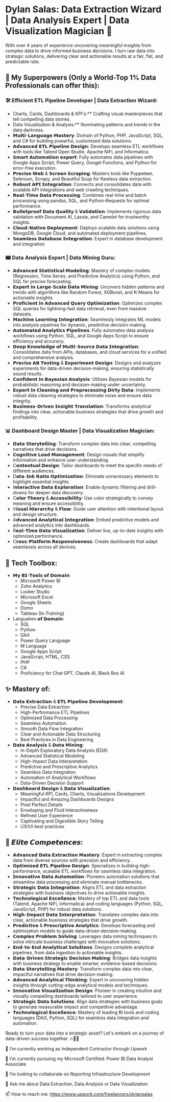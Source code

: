 # Dylan Salas: Data Extraction Wizard | Data Analysis Expert | Data Visualization Magician 🚀

With over 4 years of experience uncovering meaningful insights from complex data to drive informed business decisions. I turn raw data into strategic solutions, delivering clear and actionable results at a fair, flat, and predictable rate.

## 💪 My Superpowers (Only a World-Top 1% Data Professionals can offer this):
### 🛠️ Efficient ETL Pipeline Developer | Data Extraction Wizard:
-   Charts, Cards, Dashboards & KPI's:** Crafting visual masterpieces that tell compelling data stories.
-   Data Visualization & Analysis:** Illuminating patterns and trends in the data darkness.
-   𝗠𝘂𝗹𝘁𝗶-𝗟𝗮𝗻𝗴𝘂𝗮𝗴𝗲 𝗠𝗮𝘀𝘁𝗲𝗿𝘆: Domain of Python, PHP, JavaScript, SQL, and C# for building powerful, customized data solutions.
-   𝗔𝗱𝘃𝗮𝗻𝗰𝗲𝗱 𝗘𝗧𝗟 𝗣𝗶𝗽𝗲𝗹𝗶𝗻𝗲 𝗗𝗲𝘀𝗶𝗴𝗻: Develops seamless ETL workflows with tools like Talend Open Studio, Apache NiFi, and Informatica.
-   𝗦𝗺𝗮𝗿𝘁 𝗔𝘂𝘁𝗼𝗺𝗮𝘁𝗶𝗼𝗻 𝗲𝘅𝗽𝗲𝗿𝘁: Fully automates data pipelines with Google Apps Script, Power Query, Googel Functions, and Python for error-free execution.
-   𝗣𝗿𝗲𝗰𝗶𝘀𝗲 𝗪𝗲𝗯 & 𝗦𝗰𝗿𝗲𝗲𝗻 𝗦𝗰𝗿𝗮𝗽𝗶𝗻𝗴: Masters tools like Puppeteer, Selenium, Scrapy, and Beautiful Soup for flawless data extraction.
-   𝗥𝗼𝗯𝘂𝘀𝘁 𝗔𝗣𝗜 𝗜𝗻𝘁𝗲𝗴𝗿𝗮𝘁𝗶𝗼𝗻: Connects and consolidates data with scalable API integrations and web crawling techniques.
-   𝗥𝗲𝗮𝗹-𝗧𝗶𝗺𝗲 𝗗𝗮𝘁𝗮 𝗣𝗿𝗼𝗰𝗲𝘀𝘀𝗶𝗻𝗴: Combines real-time and batch processing using pandas, SQL, and Python-Requests for optimal performance.
-   𝗕𝘂𝗹𝗹𝗲𝘁𝗽𝗿𝗼𝗼𝗳 𝗗𝗮𝘁𝗮 𝗤𝘂𝗮𝗹𝗶𝘁𝘆 & 𝗩𝗮𝗹𝗶𝗱𝗮𝘁𝗶𝗼𝗻: Implements rigorous data validation with Document AI, Lassie, and Camelot for trustworthy insights.
-   𝗖𝗹𝗼𝘂𝗱-𝗡𝗮𝘁𝗶𝘃𝗲 𝗗𝗲𝗽𝗹𝗼𝘆𝗺𝗲𝗻𝘁: Deploys scalable data solutions using MongoDB, Google Cloud, and automated deployment pipelines.
-   𝗦𝗲𝗮𝗺𝗹𝗲𝘀𝘀 𝗗𝗮𝘁𝗮𝗯𝗮𝘀𝗲 𝗜𝗻𝘁𝗲𝗴𝗿𝗮𝘁𝗶𝗼𝗻: Expert in database development and integration

### 📟 Data Analysis Expert | Data Mining Guru:
-   𝗔𝗱𝘃𝗮𝗻𝗰𝗲𝗱 𝗦𝘁𝗮𝘁𝗶𝘀𝘁𝗶𝗰𝗮𝗹 𝗠𝗼𝗱𝗲𝗹𝗶𝗻𝗴: Mastery of complex models (Regression, Time Series, and Predictive Analytics) using Python, and SQL for precise forecasting.
-   𝗘𝘅𝗽𝗲𝗿𝘁 𝗶𝗻 𝗟𝗮𝗿𝗴𝗲-𝗦𝗰𝗮𝗹𝗲 𝗗𝗮𝘁𝗮 𝗠𝗶𝗻𝗶𝗻𝗴: Uncovers hidden patterns and trends with algorithms like Random Forest, XGBoost, and K-Means for actionable insights.
-   𝗣𝗿𝗼𝗳𝗶𝗰𝗶𝗲𝗻𝘁 𝗶𝗻 𝗔𝗱𝘃𝗮𝗻𝗰𝗲𝗱 𝗤𝘂𝗲𝗿𝘆 𝗢𝗽𝘁𝗶𝗺𝗶𝘇𝗮𝘁𝗶𝗼𝗻: Optimizes complex SQL queries for lightning-fast data retrieval, even from massive datasets.
-   𝗠𝗮𝗰𝗵𝗶𝗻𝗲 𝗟𝗲𝗮𝗿𝗻𝗶𝗻𝗴 𝗜𝗻𝘁𝗲𝗴𝗿𝗮𝘁𝗶𝗼𝗻: Seamlessly integrates ML models into analysis pipelines for dynamic, predictive decision-making.
-   𝗔𝘂𝘁𝗼𝗺𝗮𝘁𝗲𝗱 𝗔𝗻𝗮𝗹𝘆𝘁𝗶𝗰𝘀 𝗣𝗶𝗽𝗲𝗹𝗶𝗻𝗲𝘀: Fully automates data analysis workflows using Python, SQL, and Google Apps Script to ensure efficiency and accuracy.
-   𝗗𝗲𝗲𝗽 𝗞𝗻𝗼𝘄𝗹𝗲𝗱𝗴𝗲 𝗼𝗳 𝗠𝘂𝗹𝘁𝗶-𝗦𝗼𝘂𝗿𝗰𝗲 𝗗𝗮𝘁𝗮 𝗜𝗻𝘁𝗲𝗴𝗿𝗮𝘁𝗶𝗼𝗻: Consolidates data from APIs, databases, and cloud services for a unified and comprehensive analysis.
-   𝗣𝗿𝗲𝗰𝗶𝘀𝗲 𝗔𝗕 𝗧𝗲𝘀𝘁𝗶𝗻𝗴 & 𝗘𝘅𝗽𝗲𝗿𝗶𝗺𝗲𝗻𝘁 𝗗𝗲𝘀𝗶𝗴𝗻: Designs and analyzes experiments for data-driven decision-making, ensuring statistically sound results.
-   𝗖𝗼𝗻𝗳𝗶𝗱𝗲𝗻𝘁 𝗶𝗻 𝗕𝗮𝘆𝗲𝘀𝗶𝗮𝗻 𝗔𝗻𝗮𝗹𝘆𝘀𝗶𝘀: Utilizes Bayesian models for probabilistic reasoning and decision-making under uncertainty.
-   𝗘𝘅𝗽𝗲𝗿𝘁 𝗶𝗻 𝗖𝗹𝗲𝗮𝗻𝗶𝗻𝗴 𝗮𝗻𝗱 𝗣𝗿𝗲𝗽𝗿𝗼𝗰𝗲𝘀𝘀𝗶𝗻𝗴 𝗗𝗶𝗿𝘁𝘆 𝗗𝗮𝘁𝗮: Implements robust data cleaning strategies to eliminate noise and ensure data integrity.
-   𝗕𝘂𝘀𝗶𝗻𝗲𝘀𝘀-𝗗𝗿𝗶𝘃𝗲𝗻 𝗜𝗻𝘀𝗶𝗴𝗵𝘁 𝗧𝗿𝗮𝗻𝘀𝗹𝗮𝘁𝗶𝗼𝗻: Transforms analytical findings into clear, actionable business strategies that drive growth and profitability.

### 📊 Dashboard Design Master | Data Visualization Magician:
-   𝗗𝗮𝘁𝗮 𝗦𝘁𝗼𝗿𝘆𝘁𝗲𝗹𝗹𝗶𝗻𝗴: Transform complex data into clear, compelling narratives that drive decisions.
-   𝗖𝗼𝗴𝗻𝗶𝘁𝗶𝘃𝗲 𝗟𝗼𝗮𝗱 𝗠𝗮𝗻𝗮𝗴𝗲𝗺𝗲𝗻𝘁: Design visuals that simplify information and enhance user understanding.
-   C𝗼𝗻𝘁𝗲𝘅𝘁𝘂𝗮𝗹 𝗗𝗲𝘀𝗶𝗴𝗻: Tailor dashboards to meet the specific needs of different audiences.
-   D𝗮𝘁𝗮-𝗜𝗻𝗸 𝗥𝗮𝘁𝗶𝗼 𝗢𝗽𝘁𝗶𝗺𝗶𝘇𝗮𝘁𝗶𝗼𝗻: Eliminate unnecessary elements to highlight essential insights.
-   I𝗻𝘁𝗲𝗿𝗮𝗰𝘁𝗶𝘃𝗲 𝗗𝗮𝘁𝗮 𝗘𝘅𝗽𝗹𝗼𝗿𝗮𝘁𝗶𝗼𝗻: Enable dynamic filtering and drill-downs for deeper data discovery.
-   C𝗼𝗹𝗼𝗿 𝗧𝗵𝗲𝗼𝗿𝘆 & 𝗔𝗰𝗰𝗲𝘀𝘀𝗶𝗯𝗶𝗹𝗶𝘁𝘆: Use color strategically to convey meaning and ensure accessibility.
-   V𝗶𝘀𝘂𝗮𝗹 𝗛𝗶𝗲𝗿𝗮𝗿𝗰𝗵𝘆 & 𝗙𝗹𝗼𝘄: Guide user attention with intentional layout and design structure.
-   A𝗱𝘃𝗮𝗻𝗰𝗲𝗱 𝗔𝗻𝗮𝗹𝘆𝘁𝗶𝗰𝗮𝗹 𝗜𝗻𝘁𝗲𝗴𝗿𝗮𝘁𝗶𝗼𝗻: Embed predictive models and advanced analytics into dashboards.
-   R𝗲𝗮𝗹-𝗧𝗶𝗺𝗲 𝗗𝗮𝘁𝗮 𝗩𝗶𝘀𝘂𝗮𝗹𝗶𝘇𝗮𝘁𝗶𝗼𝗻: Deliver live, up-to-date insights with optimized performance.
-   C𝗿𝗼𝘀𝘀-𝗣𝗹𝗮𝘁𝗳𝗼𝗿𝗺 𝗥𝗲𝘀𝗽𝗼𝗻𝘀𝗶𝘃𝗲𝗻𝗲𝘀𝘀: Create dashboards that adapt seamlessly across all devices.

## 🧰 Tech Toolbox:
- 𝗠𝘆 𝗕𝗜-𝗧𝗼𝗼𝗹𝘀 𝗼𝗳 𝗗𝗼𝗺𝗮𝗶𝗻:
  - Microsoft Power BI
  - Zoho Analytics
  - Looker Studio
  - Microsoft Excel
  - Google Sheets
  - Domo
  - Tableau (In-Training)
- Languahes 𝗼𝗳 𝗗𝗼𝗺𝗮𝗶𝗻:
  - SQL
  - Python
  - DAX
  - Power Query Language
  - M Language
  - Google Apps Script
  - JavaScript, HTML, CSS
  - PHP
  - C#
  - Proficiency for Chat GPT, Claude AI, Black Box AI
 
## ✨ Mastery of:
- 𝗗𝗮𝘁𝗮 𝗘𝘅𝘁𝗿𝗮𝗰𝘁𝗶𝗼𝗻 & 𝗘𝗧𝗟 𝗣𝗶𝗽𝗲𝗹𝗶𝗻𝗲 𝗗𝗲𝘃𝗲𝗹𝗼𝗽𝗺𝗲𝗻𝘁:
  - Precise Data Extraction
  - High-Performance ETL Pipelines
  - Optimized Data Processing
  - Seamless Automation
  - Smooth Data Flow Integration
  - Clear and Actionable Data Structuring
  - Best Practices in Data Engineering
- 𝗗𝗮𝘁𝗮 𝗔𝗻𝗮𝗹𝘆𝘀𝗶𝘀 & 𝗗𝗮𝘁𝗮 𝗠𝗶𝗻𝗶𝗻𝗴:
  - In-Depth Exploratory Data Analysis (EDA)
  - Advanced Statistical Modeling
  - High-Impact Data Interpretation
  - Predictive and Prescriptive Analytics
  - Seamless Data Integration
  - Automation of Analytical Workflows
  - Data-Driven Decision Support
- 𝗗𝗮𝘀𝗵𝗯𝗼𝗮𝗿𝗱 𝗗𝗲𝘀𝗶𝗴𝗻 & 𝗗𝗮𝘁𝗮 𝗩𝗶𝘀𝘂𝗮𝗹𝗶𝘇𝗮𝘁𝗶𝗼𝗻:
  - Meaningful KPI, Cards, Charts, Visualizations Development
  - Impactful and Amazing Dashboards Designs
  - Pixel Perfect Details
  - Enveloping and Fluid Interactiveness
  - Refined User Experience
  - Captivating and Digestible Story Telling
  - UX/UI best practices 

## 📌 𝙀𝙡𝙞𝙩𝙚 𝘾𝙤𝙢𝙥𝙚𝙩𝙚𝙣𝙘𝙚𝙨:
  -  𝗔𝗱𝘃𝗮𝗻𝗰𝗲𝗱 𝗗𝗮𝘁𝗮 𝗘𝘅𝘁𝗿𝗮𝗰𝘁𝗶𝗼𝗻 𝗠𝗮𝘀𝘁𝗲𝗿𝘆: Expert in extracting complex data from diverse sources with precision and efficiency.
  -  𝗢𝗽𝘁𝗶𝗺𝗶𝘇𝗲𝗱 𝗘𝗧𝗟 𝗣𝗶𝗽𝗲𝗹𝗶𝗻𝗲 𝗗𝗲𝘀𝗶𝗴𝗻: Specializes in building high-performance, scalable ETL workflows for seamless data integration.
  -  𝗜𝗻𝗻𝗼𝘃𝗮𝘁𝗶𝘃𝗲 𝗗𝗮𝘁𝗮 𝗔𝘂𝘁𝗼𝗺𝗮𝘁𝗶𝗼𝗻: Pioneers automation solutions that streamline data processing and eliminate manual bottlenecks.
  -  𝗦𝘁𝗿𝗮𝘁𝗲𝗴𝗶𝗰 𝗗𝗮𝘁𝗮 𝗜𝗻𝘁𝗲𝗴𝗿𝗮𝘁𝗶𝗼𝗻: Aligns ETL and data extraction strategies with business objectives to drive actionable insights.
  -  𝗧𝗲𝗰𝗵𝗻𝗼𝗹𝗼𝗴𝗶𝗰𝗮𝗹 𝗘𝘅𝗰𝗲𝗹𝗹𝗲𝗻𝗰𝗲: Mastery of top ETL and data tools (Talend, Apache NiFi, Informatica) and coding languages (Python, SQL, JavaScript, PHP) for robust data solutions.
  -  𝗛𝗶𝗴𝗵-𝗜𝗺𝗽𝗮𝗰𝘁 𝗗𝗮𝘁𝗮 𝗜𝗻𝘁𝗲𝗿𝗽𝗿𝗲𝘁𝗮𝘁𝗶𝗼𝗻: Translates complex data into clear, actionable business strategies that drive growth.
  -  𝗣𝗿𝗲𝗱𝗶𝗰𝘁𝗶𝘃𝗲 & 𝗣𝗿𝗲𝘀𝗰𝗿𝗶𝗽𝘁𝗶𝘃𝗲 𝗔𝗻𝗮𝗹𝘆𝘁𝗶𝗰𝘀: Develops forecasting and optimization models to guide data-driven decision-making.
  -  𝗖𝗼𝗺𝗽𝗹𝗲𝘅 𝗣𝗿𝗼𝗯𝗹𝗲𝗺 𝗦𝗼𝗹𝘃𝗶𝗻𝗴: Leverages data mining techniques to solve intricate business challenges with innovative solutions.
  -  𝗘𝗻𝗱-𝘁𝗼-𝗘𝗻𝗱 𝗔𝗻𝗮𝗹𝘆𝘁𝗶𝗰𝗮𝗹 𝗦𝗼𝗹𝘂𝘁𝗶𝗼𝗻𝘀: Designs complete analytical pipelines, from data ingestion to actionable insights.
  -  𝗗𝗮𝘁𝗮-𝗗𝗿𝗶𝘃𝗲𝗻 𝗦𝘁𝗿𝗮𝘁𝗲𝗴𝗶𝗰 𝗗𝗲𝗰𝗶𝘀𝗶𝗼𝗻 𝗠𝗮𝗸𝗶𝗻𝗴: Bridges data insights with business strategy to enable smarter, evidence-based decisions.
  -  𝗗𝗮𝘁𝗮 𝗦𝘁𝗼𝗿𝘆𝘁𝗲𝗹𝗹𝗶𝗻𝗴 𝗠𝗮𝘀𝘁𝗲𝗿𝘆: Transform complex data into clear, impactful narratives that drive decision-making.
  -  𝗔𝗱𝘃𝗮𝗻𝗰𝗲𝗱 𝗔𝗻𝗮𝗹𝘆𝘁𝗶𝗰𝗮𝗹 𝗧𝗵𝗶𝗻𝗸𝗶𝗻𝗴: Expert in uncovering hidden insights through cutting-edge analytical models and techniques.
  -  𝗜𝗻𝗻𝗼𝘃𝗮𝘁𝗶𝘃𝗲 𝗩𝗶𝘀𝘂𝗮𝗹𝗶𝘇𝗮𝘁𝗶𝗼𝗻 𝗗𝗲𝘀𝗶𝗴𝗻: Pioneer in creating intuitive and visually compelling dashboards tailored to user experience.
  -  𝗦𝘁𝗿𝗮𝘁𝗲𝗴𝗶𝗰 𝗗𝗮𝘁𝗮 𝗦𝗼𝗹𝘂𝘁𝗶𝗼𝗻𝘀: Align data strategies with business goals to generate measurable impact and competitive advantage.
  -  𝗧𝗲𝗰𝗵𝗻𝗼𝗹𝗼𝗴𝗶𝗰𝗮𝗹 𝗘𝘅𝗰𝗲𝗹𝗹𝗲𝗻𝗰𝗲: Mastery of leading BI tools and coding languages (DAX, Python, SQL) for seamless data integration and automation.


Ready to turn your data into a strategic asset? Let's embark on a journey of data-driven success together. 🔥💯🎯

🔭 I’m currently working as Independent Contractor through Upwork

🌱 I’m currently pursuing my Microsoft Certified: Power BI Data Analyst Associate

👯 I’m looking to collaborate on Reporting Infrastructure Development

💬 Ask me about Data Extraction, Data Analysis or Data Visualization

📫 How to reach me: https://www.upwork.com/freelancers/dylansalas
